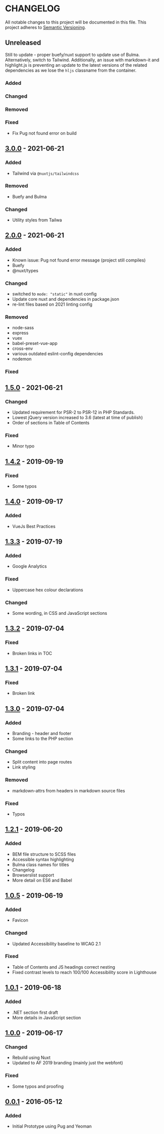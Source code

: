 # CHANGELOG

All notable changes to this project will be documented in this file. This project adheres to [Semantic Versioning](https://semver.org/spec/v2.0.0.html).

## Unreleased

Still to update - proper buefy/nuxt support to update use of Bulma. Alternatively,
switch to Tailwind. Additionally, an issue with markdown-it and highlight.js is
preventing an update to the latest versions of the related dependencies as we lose 
the `hljs` classname from the container.

### Added

### Changed

### Removed

### Fixed

* Fix Pug not found error on build

## [3.0.0](https://bitbucket.org/analogfolk-ondemand/folk-style/src/v2.0.0/) - 2021-06-21

### Added

- Tailwind via `@nuxtjs/tailwindcss`

### Removed

- Buefy and Bulma

### Changed

- Utility styles from Tailwa

## [2.0.0](https://bitbucket.org/analogfolk-ondemand/folk-style/src/v2.0.0/) - 2021-06-21

### Added

* Known issue: Pug not found error message (project still compiles)
* Buefy
* @nuxt/types

### Changed

* switched to `mode: "static"` in nuxt config
* Update core nuxt and dependencies in package.json
* re-lint files based on 2021 linting config

### Removed

* node-sass 
* express
* vuex
* babel-preset-vue-app
* cross-env
* various outdated eslint-config dependencies
* nodemon

### Fixed

## [1.5.0](https://bitbucket.org/analogfolk-ondemand/folk-style/src/v1.5.0/) - 2021-06-21

### Changed

* Updated requirement for PSR-2 to PSR-12 in PHP Standards. 
* Lowest jQuery version increased to 3.6 (latest at time of publish)
* Order of sections in Table of Contents

### Fixed

* Minor typo

## [1.4.2](https://bitbucket.org/analogfolk-ondemand/folk-style/src/v1.4.2/) - 2019-09-19

### Fixed

- Some typos

## [1.4.0](https://bitbucket.org/analogfolk-ondemand/folk-style/src/v1.4.0/) - 2019-09-17

### Added

- VueJs Best Practices

## [1.3.3](https://bitbucket.org/analogfolk-ondemand/folk-style/src/v1.3.3/) - 2019-07-19

### Added

- Google Analytics

### Fixed

- Uppercase hex colour declarations

### Changed

- Some wording, in CSS and JavaScript sections

## [1.3.2](https://bitbucket.org/analogfolk-ondemand/folk-style/src/v1.3.2/) - 2019-07-04

### Fixed

- Broken links in TOC

## [1.3.1](https://bitbucket.org/analogfolk-ondemand/folk-style/src/v1.3.1/) - 2019-07-04

### Fixed

- Broken link

## [1.3.0](https://bitbucket.org/analogfolk-ondemand/folk-style/src/v1.3.0/) - 2019-07-04

### Added

- Branding - header and footer
- Some links to the PHP section

### Changed

- Split content into page routes
- Link styling

### Removed

- markdown-attrs from headers in markdown source files

### Fixed

- Typos

## [1.2.1](https://bitbucket.org/analogfolk-ondemand/folk-style/src/v1.2.1/) - 2019-06-20

### Added

- BEM file structure to SCSS files
- Accessible syntax highlighting
- Bulma class names for titles
- Changelog
- Browserslist support
- More detail on ES6 and Babel

## [1.0.5](https://bitbucket.org/analogfolk-ondemand/folk-style/src/v1.0.5/) - 2019-06-19

### Added

- Favicon

### Changed

- Updated Accessibility baseline to WCAG 2.1

### Fixed

- Table of Contents and JS headings correct nesting
- Fixed contrast levels to reach 100/100 Accessibility score in Lighthouse

## [1.0.1](https://bitbucket.org/analogfolk-ondemand/folk-style/src/v1.0.1/) - 2019-06-18

### Added

- .NET section first draft
- More details in JavaScript section

## [1.0.0](https://bitbucket.org/analogfolk-ondemand/folk-style/src/v1.0.0/) - 2019-06-17

### Changed

- Rebuild using Nuxt
- Updated to AF 2019 branding (mainly just the webfont)

### Fixed

- Some typos and proofing

## [0.0.1](https://bitbucket.org/analogfolk-ondemand/folk-style/src/v0.0.1/) - 2016-05-12

### Added

- Initial Prototype using Pug and Yeoman
